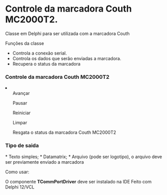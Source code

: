 # Controle da marcadora Couth MC2000T2.

Classe em Delphi para ser utilizada com a marcadora Couth

Funções da classe
* Controla a conexão serial.
* Controla os dados que serão enviadas a marcadora.
* Recupera o status da marcadora

<h3>Controle da marcadora Couth MC2000T2</h3>
<li>
<ul>Avançar</ul>
<ul>Pausar</ul>
<ul>Reiniciar</ul>
<ul>Limpar</ul>
<ul>Resgata o status da marcadora Couth MC2000T2</ul>
</li>

<h3>Tipo de saida</h3>
* Texto simples;
* Datamatrix;
* Arquivo (pode ser logotipo), o arquivo deve ser previamente enviado a marcadora


Como usar:



O componente <b>TCommPortDriver</b> deve ser instalado na IDE
Feito com Delphi 12/VCL

